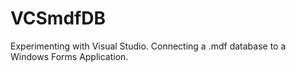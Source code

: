 # VCSmdfDB
 
Experimenting with Visual Studio. Connecting a .mdf database to a Windows Forms Application.
